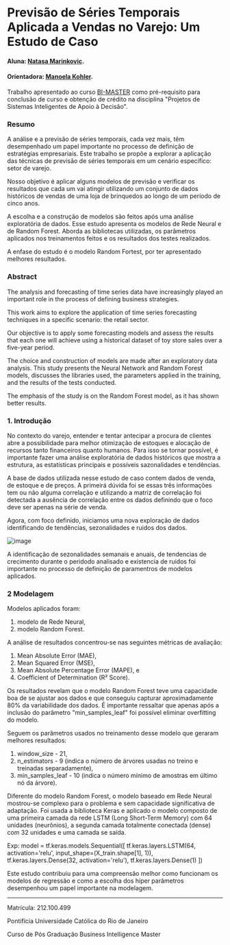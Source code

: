  
# Previsão de Séries Temporais Aplicada a Vendas no Varejo: Um Estudo de Caso

#### Aluna: [Natasa Marinkovic](https://github.com/natasariobgd).
#### Orientadora: [Manoela Kohler](https://github.com/manoelakohler).

Trabalho apresentado ao curso [BI-MASTER](https://ica.puc-rio.ai/bi-master) como pré-requisito para conclusão de curso e obtenção de crédito na disciplina "Projetos de Sistemas Inteligentes de Apoio à Decisão".

### Resumo

A análise e a previsão de séries temporais, cada vez mais, têm desempenhado um papel importante no processo de definição de estratégias empresariais.
Este trabalho se propõe a explorar a aplicação das técnicas de previsão de séries temporais em um cenário específico: setor de varejo.

Nosso objetivo é aplicar alguns modelos de previsão e verificar os resultados que cada um vai atingir utilizando um conjunto de dados históricos de vendas de uma loja de brinquedos ao longo de um período de cinco anos.

A escolha e a construção de modelos são feitos após uma análise exploratória de dados. 
Esse estudo apresenta os modelos de Rede Neural e de Random Forest. Aborda as bibliotecas utilizadas, os parâmetros aplicados nos treinamentos feitos e os resultados dos testes realizados.

A enfase do estudo é o modelo Random Fortest, por ter apresentado melhores resultados.

### Abstract

The analysis and forecasting of time series data have increasingly played an important role in the process of defining business strategies.

This work aims to explore the application of time series forecasting techniques in a specific scenario: the retail sector.

Our objective is to apply some forecasting models and assess the results that each one will achieve using a historical dataset of toy store sales over a five-year period.

The choice and construction of models are made after an exploratory data analysis. This study presents the Neural Network and Random Forest models, discusses the libraries used, the parameters applied in the training, and the results of the tests conducted.

The emphasis of the study is on the Random Forest model, as it has shown better results.


### 1. Introdução

No contexto do varejo, entender e tentar antecipar a procura de clientes abre a possibilidade para melhor otimização de estoques e alocação de recursos tanto financeiros quanto humanos.
Para isso se tornar possível, é importante fazer uma análise exploratória de dados históricos que mostra a estrutura, as estatísticas principais e possíveis sazonalidades e tendências.

A base de dados utilizada nesse estudo de caso contem dados de venda, de estoque e de preços. 
A primeirá dúvida foi se essas três informações tem ou não alguma correlação e utilizando a matriz de correlação foi detectada a ausência de correlação entre os dados definindo que o foco deve ser apenas na série de venda.

Agora, com foco definido, iniciamos uma nova exploração de dados identificando de tendências, sezonalidades e ruidos dos dados.

![image](https://github.com/natasariobgd/TCC-BI-PUC/assets/97364314/c57df118-6c3a-4862-b6e0-7d03bda46991)

A identificação de sezonalidades semanais e anuais, de tendencias de crecimento durante o peridodo analisado e existencia de ruidos foi importante no processo de definição de paramentros de modelos aplicados. 

### 2 Modelagem

Modelos aplicados foram:

1.	modelo de Rede Neural,
2.	modelo Random Forest.

A análise de resultados concentrou-se nas seguintes métricas de avaliação:

1. Mean Absolute Error (MAE),
2. Mean Squared Error (MSE),
3. Mean Absolute Percentage Error (MAPE), e
4. Coefficient of Determination (R² Score).

Os resultados revelam que o modelo Random Forest teve uma capacidade boa de se ajustar aos dados e que conseguiu capturar aproximadamente 80% da variabilidade dos dados.
É importante ressaltar que apenas após a inclusão do parâmetro "min_samples_leaf" foi possível eliminar overfitting do modelo.

Seguem os parâmetros usados no treinamento desse modelo que geraram melhores resultados:

1. window_size - 21,
2. n_estimators - 9 (indica o número de árvores usadas no treino e treinadas separadamente),
3. min_samples_leaf - 10 (indica o número mínimo de amostras em último nó da árvore).

Diferente do modelo Random Forest, o modelo baseado em Rede Neural mostrou-se complexo para o problema e sem capacidade significativa de adaptação.
Foi usada a biblioteca Keras e aplicado o modelo composto de uma primeira camada da rede LSTM (Long Short-Term Memory) com 64 unidades (neurônios), a segunda camada totalmente conectada (dense) com 32 unidades e uma camada se saída.

Exp: model = tf.keras.models.Sequential([ tf.keras.layers.LSTM(64, activation='relu', input_shape=(X_train.shape[1], 1)), tf.keras.layers.Dense(32, activation='relu'), tf.keras.layers.Dense(1) ])

Este estudo contribuiu para uma compreensão melhor como funcionam os modelos de regressão e como a escolha dos hiper parâmetros desempenhou um papel importante na modelagem.

----------------------------------

Matrícula: 212.100.499

Pontifícia Universidade Católica do Rio de Janeiro

Curso de Pós Graduação Business Intelligence Master

